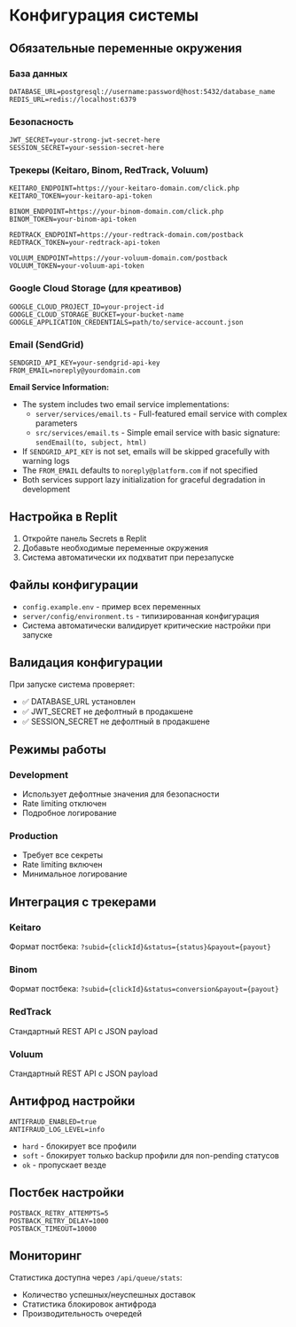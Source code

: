 # Конфигурация системы

## Обязательные переменные окружения

### База данных
```env
DATABASE_URL=postgresql://username:password@host:5432/database_name
REDIS_URL=redis://localhost:6379
```

### Безопасность
```env
JWT_SECRET=your-strong-jwt-secret-here
SESSION_SECRET=your-session-secret-here
```

### Трекеры (Keitaro, Binom, RedTrack, Voluum)
```env
KEITARO_ENDPOINT=https://your-keitaro-domain.com/click.php
KEITARO_TOKEN=your-keitaro-api-token

BINOM_ENDPOINT=https://your-binom-domain.com/click.php
BINOM_TOKEN=your-binom-api-token

REDTRACK_ENDPOINT=https://your-redtrack-domain.com/postback
REDTRACK_TOKEN=your-redtrack-api-token

VOLUUM_ENDPOINT=https://your-voluum-domain.com/postback
VOLUUM_TOKEN=your-voluum-api-token
```

### Google Cloud Storage (для креативов)
```env
GOOGLE_CLOUD_PROJECT_ID=your-project-id
GOOGLE_CLOUD_STORAGE_BUCKET=your-bucket-name
GOOGLE_APPLICATION_CREDENTIALS=path/to/service-account.json
```

### Email (SendGrid)
```env
SENDGRID_API_KEY=your-sendgrid-api-key
FROM_EMAIL=noreply@yourdomain.com
```

**Email Service Information:**
- The system includes two email service implementations:
  - `server/services/email.ts` - Full-featured email service with complex parameters
  - `src/services/email.ts` - Simple email service with basic signature: `sendEmail(to, subject, html)`
- If `SENDGRID_API_KEY` is not set, emails will be skipped gracefully with warning logs
- The `FROM_EMAIL` defaults to `noreply@platform.com` if not specified
- Both services support lazy initialization for graceful degradation in development

## Настройка в Replit

1. Откройте панель Secrets в Replit
2. Добавьте необходимые переменные окружения
3. Система автоматически их подхватит при перезапуске

## Файлы конфигурации

- `config.example.env` - пример всех переменных
- `server/config/environment.ts` - типизированная конфигурация
- Система автоматически валидирует критические настройки при запуске

## Валидация конфигурации

При запуске система проверяет:
- ✅ DATABASE_URL установлен
- ✅ JWT_SECRET не дефолтный в продакшене
- ✅ SESSION_SECRET не дефолтный в продакшене

## Режимы работы

### Development
- Использует дефолтные значения для безопасности
- Rate limiting отключен
- Подробное логирование

### Production
- Требует все секреты
- Rate limiting включен
- Минимальное логирование

## Интеграция с трекерами

### Keitaro
Формат постбека: `?subid={clickId}&status={status}&payout={payout}`

### Binom
Формат постбека: `?subid={clickId}&status=conversion&payout={payout}`

### RedTrack
Стандартный REST API с JSON payload

### Voluum
Стандартный REST API с JSON payload

## Антифрод настройки

```env
ANTIFRAUD_ENABLED=true
ANTIFRAUD_LOG_LEVEL=info
```

- `hard` - блокирует все профили
- `soft` - блокирует только backup профили для non-pending статусов
- `ok` - пропускает везде

## Постбек настройки

```env
POSTBACK_RETRY_ATTEMPTS=5
POSTBACK_RETRY_DELAY=1000
POSTBACK_TIMEOUT=10000
```

## Мониторинг

Статистика доступна через `/api/queue/stats`:
- Количество успешных/неуспешных доставок
- Статистика блокировок антифрода
- Производительность очередей